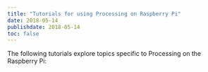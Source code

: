 ```yaml
---
title: "Tutorials for using Processing on Raspberry Pi"
date: 2018-05-14
publishdate: 2018-05-14
toc: false
---
```


The following tutorials explore topics specific to Processing on the Raspberry Pi:
